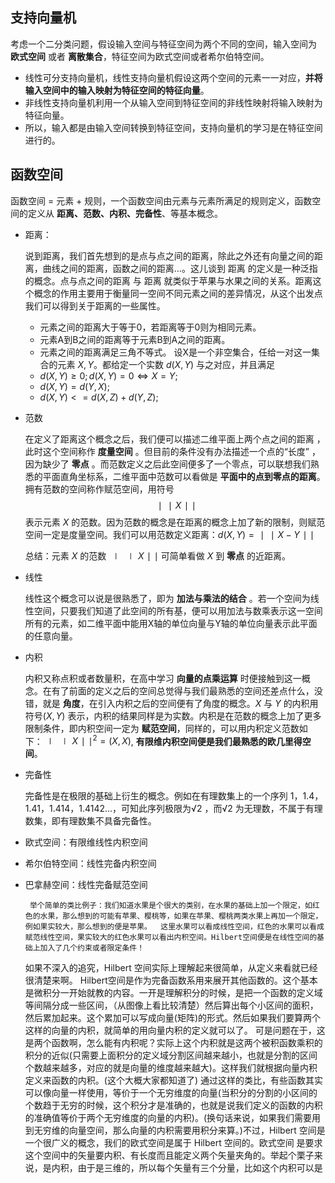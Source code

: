 ## 支持向量机

考虑一个二分类问题，假设输入空间与特征空间为两个不同的空间，输入空间为 **欧式空间** 或者 **离散集合**，特征空间为欧式空间或者希尔伯特空间。

- 线性可分支持向量机，线性支持向量机假设这两个空间的元素一一对应，**并将输入空间中的输入映射为特征空间的特征向量**。
- 非线性支持向量机利用一个从输入空间到特征空间的非线性映射将输入映射为特征向量。
- 所以，输入都是由输入空间转换到特征空间，支持向量机的学习是在特征空间进行的。


## 函数空间

函数空间 = 元素 + 规则，一个函数空间由元素与元素所满足的规则定义，函数空间的定义从 **距离、范数、内积、完备性**、等基本概念。

- 距离：
  
    说到距离，我们首先想到的是点与点之间的距离，除此之外还有向量之间的距离，曲线之间的距离，函数之间的距离…。这儿谈到 距离 的定义是一种泛指的概念。点与点之间的距离 与 距离 就类似于苹果与水果之间的关系。距离这个概念的作用主要用于衡量同一空间不同元素之间的差异情况，从这个出发点我们可以得到关于距离的一些属性。
  - 元素之间的距离大于等于0，若距离等于0则为相同元素。
  - 元素A到B之间的距离等于元素B到A之间的距离。
  - 元素之间的距离满足三角不等式。
设X是一个非空集合，任给一对这一集合的元素 $X,Y$。都给定一个实数 $d(X,Y)$ 与之对应，并且满足
  - $d(X,Y) ≥ 0 ; d(X,Y)=0 ⇔ X=Y$; 
  - $d(X,Y)= d(Y,X)$;
  - $d(X,Y) <= d(X,Z) + d(Y,Z)$;

- 范数

    在定义了距离这个概念之后，我们便可以描述二维平面上两个点之间的距离 ，此时这个空间称作 **度量空间** 。但目前的条件没有办法描述一个点的“长度” ，因为缺少了 **零点** 。而范数定义之后此空间便多了一个零点，可以联想我们熟悉的平面直角坐标系，二维平面中范数可以看做是 **平面中的点到零点的距离**。拥有范数的空间称作赋范空间，用符号 $$∣∣X∣∣$$ 表示元素 $X$ 的范数。因为范数的概念是在距离的概念上加了新的限制，则赋范空间一定是度量空间。我们可以用范数定义距离：$d(X,Y)=∣∣X−Y∣∣$

    总结：元素 $X$ 的范数 $∣∣X∣∣$ 可简单看做 $X$ 到 **零点** 的近距离。

- 线性

    线性这个概念可以说是很熟悉了，即为 **加法与乘法的结合** 。若一个空间为线性空间，只要我们知道了此空间的所有基，便可以用加法与数乘表示这一空间所有的元素，如二维平面中能用X轴的单位向量与Y轴的单位向量表示此平面的任意向量。

- 内积

    内积又称点积或者数量积，在高中学习 **向量的点乘运算** 时便接触到这一概念。在有了前面的定义之后的空间总觉得与我们最熟悉的空间还差点什么，没错，就是 **角度**，在引入内积之后的空间便有了角度的概念。$X$ 与 $Y$ 的内积用符号$(X,Y)$ 表示，内积的结果同样是为实数。内积是在范数的概念上加了更多限制条件，即内积空间一定为 **赋范空间**，同样的，可以用内积定义范数如下：$∣∣X∣∣^2 = (X,X)$, **有限维内积空间便是我们最熟悉的欧几里得空间**。

- 完备性

    完备性是在极限的基础上衍生的概念。例如在有理数集上的一个序列 ${1，1.4，1.41，1.414，1.4142 … }$，可知此序列极限为√2 ，而√2 为无理数，不属于有理数集，即有理数集不具备完备性。

- 欧式空间：有限维线性内积空间
- 希尔伯特空间：线性完备内积空间
- 巴拿赫空间：线性完备赋范空间

    ` 举个简单的类比例子：我们知道水果是个很大的类别，在水果的基础上加一个限定，如红色的水果，那么想到的可能有苹果、樱桃等，如果在苹果、樱桃两类水果上再加一个限定，例如果实较大，那么想到的便是苹果。  这里水果可以看成线性空间，红色的水果可以看成赋范线性空间，果实较大的红色水果可以看出内积空间。Hilbert空间便是在线性空间的基础上加入了几个约束或者限定条件！`


    如果不深入的追究，Hilbert 空间实际上理解起来很简单，从定义来看就已经很清楚来啊。     Hilbert空间是作为完备函数系用来展开其他函数的。这个基本是微积分一开始就教的内容。一开是理解积分的时候，是把一个函数的定义域等间隔分成一些区间，（从图像上看比较清楚）然后算出每个小区间的面积，然后累加起来。这个累加可以写成向量(矩阵)的形式。然后如果我们要算两个这样的向量的内积，就简单的用向量内积的定义就可以了。    可是问题在于，这是两个函数啊，怎么能有内积呢？实际上这个内积就是这两个被积函数乘积的积分的近似(只需要上面积分的定义域分割区间越来越小，也就是分割的区间个数越来越多，对应的就是向量的维度越来越大)。这样我们就根据向量内积定义来函数的内积。(这个大概大家都知道了)      通过这样的类比，有些函数其实可以像向量一样使用，等价于一个无穷维度的向量(当积分的分割的小区间的个数趋于无穷的时候，这个积分才是准确的，也就是说我们定义的函数的内积的准确值等价于两个无穷维度的向量的内积)。(换句话来说，如果我们需要用到无穷维的向量空间，那么向量的内积需要用积分来算。)不过，Hilbert 空间是一个很广义的概念，我们的欧式空间是属于 Hilbert 空间的。欧式空间  是要求这个空间中的矢量要内积、有长度而且能定义两个矢量夹角的。举起个栗子来说，是内积，由于是三维的，所以每个矢量有三个分量，比如这个内积可以是


